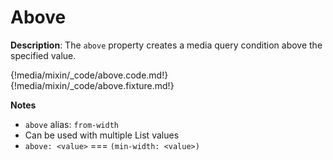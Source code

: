 # Above
<div class="te-verified"></div>

__Description__: The `above` property creates a media query condition above the specified value.

{!media/mixin/_code/above.code.md!}
{!media/mixin/_code/above.fixture.md!}

__Notes__

+ `above` alias: `from-width`
+ Can be used with multiple List values
+ `above: <value>` <span data-nbsp="3"></span> === <span data-nbsp="3"></span> `(min-width: <value>)`

<div class="cf"></div>
<div class="end"></div>

